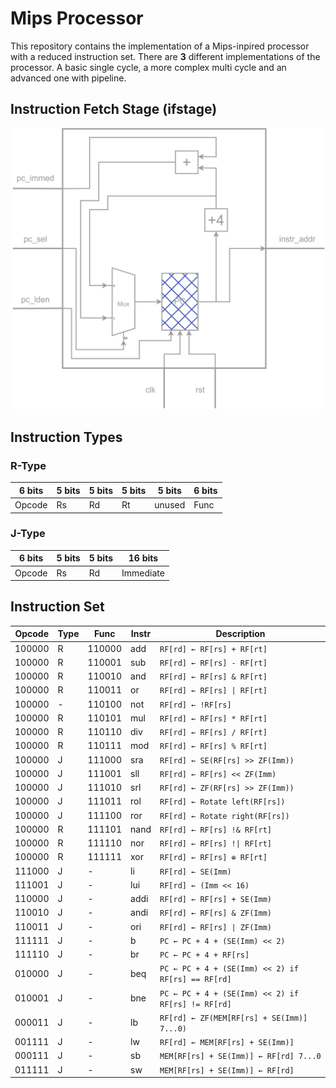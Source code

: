 # Mips Processor

This repository contains the implementation of a Mips-inpired processor with a reduced instruction set. There are **3** different implementations of the processor. A basic single cycle, a more complex multi cycle and an advanced one with pipeline.

## Instruction Fetch Stage (ifstage)
<img src="schematics/export/ifstage-schematic.drawio.svg" width="800"/>


## Instruction Types

### R-Type

| 6 bits | 5 bits | 5 bits | 5 bits | 5 bits | 6 bits |
|--------|--------|--------|--------|--------|--------|
| Opcode |   Rs   |   Rd   |   Rt   | unused |  Func  |

### J-Type

| 6 bits | 5 bits | 5 bits | 16 bits         |
|--------|--------|--------|----------------|
| Opcode |   Rs   |   Rd   | Immediate       |

## Instruction Set

| Opcode      | Type | Func | Instr |  Description |
|--------------| - | ------ | ----- | ----------------------------|
| 100000 | R | 110000 | add | `RF[rd] ← RF[rs] + RF[rt]` |
| 100000 | R | 110001 | sub | `RF[rd] ← RF[rs] - RF[rt]` |
| 100000 | R | 110010 | and | `RF[rd] ← RF[rs] & RF[rt]` |
| 100000 | R | 110011 | or | `RF[rd] ← RF[rs] \| RF[rt]` |
| 100000 | - | 110100 | not | `RF[rd] ← !RF[rs]` |
| 100000 | R | 110101 | mul | `RF[rd] ← RF[rs] * RF[rt]` |
| 100000 | R | 110110 | div | `RF[rd] ← RF[rs] / RF[rt]` |
| 100000 | R | 110111 | mod | `RF[rd] ← RF[rs] % RF[rt]` |
| 100000 | J | 111000 | sra | `RF[rd] ← SE(RF[rs] >> ZF(Imm))` |
| 100000 | J | 111001 | sll | `RF[rd] ← RF[rs] << ZF(Imm)` |
| 100000 | J | 111010 | srl | `RF[rd] ← ZF(RF[rs] >> ZF(Imm))` |
| 100000 | J | 111011 | rol | `RF[rd] ← Rotate left(RF[rs])` |
| 100000 | J | 111100 | ror | `RF[rd] ← Rotate right(RF[rs])` |
| 100000 | R | 111101 | nand | `RF[rd] ← RF[rs] !& RF[rt]` |
| 100000 | R | 111110 | nor | `RF[rd] ← RF[rs] !\| RF[rt]` |
| 100000 | R | 111111 | xor | `RF[rd] ← RF[rs] ⊕ RF[rt]` |
| 111000 | J | - | li | `RF[rd] ← SE(Imm)` |
| 111001 | J | - | lui | `RF[rd] ← (Imm << 16)` |
| 110000 | J | - | addi | `RF[rd] ← RF[rs] + SE(Imm)` |
| 110010 | J | - | andi | `RF[rd] ← RF[rs] & ZF(Imm)` |
| 110011 | J | - | ori | `RF[rd] ← RF[rs] \| ZF(Imm)` |
| 111111 | J | - | b | `PC ← PC + 4 + (SE(Imm) << 2)` |
| 111110 | J | - | br | `PC ← PC + 4 + RF[rs]` |
| 010000 | J | - | beq | `PC ← PC + 4 + (SE(Imm) << 2) if RF[rs] == RF[rd]` |
| 010001 | J | - | bne | `PC ← PC + 4 + (SE(Imm) << 2) if RF[rs] != RF[rd]` |
| 000011 | J | - | lb | `RF[rd] ← ZF(MEM[RF[rs] + SE(Imm)] 7...0)` |
| 001111 | J | - | lw | `RF[rd] ← MEM[RF[rs] + SE(Imm)]` |
| 000111 | J | - | sb | `MEM[RF[rs] + SE(Imm)] ← RF[rd] 7...0` |
| 011111 | J | - | sw | `MEM[RF[rs] + SE(Imm)] ← RF[rd]` |
